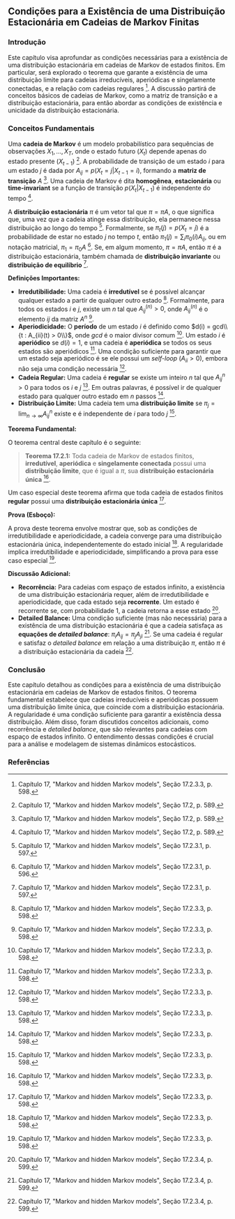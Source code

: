 ## Condições para a Existência de uma Distribuição Estacionária em Cadeias de Markov Finitas

### Introdução
Este capítulo visa aprofundar as condições necessárias para a existência de uma distribuição estacionária em cadeias de Markov de estados finitos. Em particular, será explorado o teorema que garante a existência de uma distribuição limite para cadeias irreducíveis, aperiódicas e singelamente conectadas, e a relação com cadeias regulares [^598]. A discussão partirá de conceitos básicos de cadeias de Markov, como a matriz de transição e a distribuição estacionária, para então abordar as condições de existência e unicidade da distribuição estacionária.

### Conceitos Fundamentais

Uma **cadeia de Markov** é um modelo probabilístico para sequências de observações $X_1, ..., X_T$, onde o estado futuro ($X_t$) depende apenas do estado presente ($X_{t-1}$) [^589]. A probabilidade de transição de um estado *i* para um estado *j* é dada por $A_{ij} = p(X_t = j | X_{t-1} = i)$, formando a **matriz de transição** *A* [^589]. Uma cadeia de Markov é dita **homogênea**, **estacionária** ou **time-invariant** se a função de transição $p(X_t | X_{t-1})$ é independente do tempo [^589].

A **distribuição estacionária** $\pi$ é um vetor tal que $\pi = \pi A$, o que significa que, uma vez que a cadeia atinge essa distribuição, ela permanece nessa distribuição ao longo do tempo [^597]. Formalmente, se $\pi_t(j) = p(X_t = j)$ é a probabilidade de estar no estado *j* no tempo *t*, então $\pi_1(j) = \sum_i \pi_0(i) A_{ij}$, ou em notação matricial, $\pi_1 = \pi_0 A$ [^596]. Se, em algum momento, $\pi = \pi A$, então $\pi$ é a distribuição estacionária, também chamada de **distribuição invariante** ou **distribuição de equilíbrio** [^597].

**Definições Importantes:**

*   **Irredutibilidade:** Uma cadeia é **irredutível** se é possível alcançar qualquer estado a partir de qualquer outro estado [^598]. Formalmente, para todos os estados *i* e *j*, existe um *n* tal que $A_{ij}^{(n)} > 0$, onde $A_{ij}^{(n)}$ é o elemento *ij* da matriz $A^n$ [^598].
*   **Aperiodicidade:** O **período** de um estado *i* é definido como $d(i) = gcd\\{t : A_{ii}(t) > 0\\}$, onde *gcd* é o maior divisor comum [^598]. Um estado *i* é **aperiódico** se $d(i) = 1$, e uma cadeia é **aperiódica** se todos os seus estados são aperiódicos [^598]. Uma condição suficiente para garantir que um estado seja aperiódico é se ele possui um *self-loop* ($A_{ii} > 0$), embora não seja uma condição necessária [^598].
*   **Cadeia Regular:** Uma cadeia é **regular** se existe um inteiro *n* tal que $A_{ij}^n > 0$ para todos os *i* e *j* [^598]. Em outras palavras, é possível ir de qualquer estado para qualquer outro estado em *n* passos [^598].
*   **Distribuição Limite:** Uma cadeia tem uma **distribuição limite** se $\pi_j = \lim_{n \to \infty} A_{ij}^n$ existe e é independente de *i* para todo *j* [^598].

**Teorema Fundamental:**

O teorema central deste capítulo é o seguinte:

> **Teorema 17.2.1:** Toda cadeia de Markov de estados finitos, **irredutível**, **aperiódica** e **singelamente conectada** possui uma **distribuição limite**, que é igual a $\pi$, sua **distribuição estacionária única** [^598].

Um caso especial deste teorema afirma que toda cadeia de estados finitos **regular** possui uma **distribuição estacionária única** [^598].

**Prova (Esboço):**

A prova deste teorema envolve mostrar que, sob as condições de irredutibilidade e aperiodicidade, a cadeia converge para uma distribuição estacionária única, independentemente do estado inicial [^598]. A regularidade implica irredutibilidade e aperiodicidade, simplificando a prova para esse caso especial [^598].

**Discussão Adicional:**

*   **Recorrência:** Para cadeias com espaço de estados infinito, a existência de uma distribuição estacionária requer, além de irredutibilidade e aperiodicidade, que cada estado seja **recorrente**. Um estado é recorrente se, com probabilidade 1, a cadeia retorna a esse estado [^599].
*   **Detailed Balance:** Uma condição suficiente (mas não necessária) para a existência de uma distribuição estacionária é que a cadeia satisfaça as **equações de *detailed balance***: $\pi_i A_{ij} = \pi_j A_{ji}$ [^599]. Se uma cadeia é regular e satisfaz o *detailed balance* em relação a uma distribuição $\pi$, então $\pi$ é a distribuição estacionária da cadeia [^599].

### Conclusão

Este capítulo detalhou as condições para a existência de uma distribuição estacionária em cadeias de Markov de estados finitos. O teorema fundamental estabelece que cadeias irreducíveis e aperiódicas possuem uma distribuição limite única, que coincide com a distribuição estacionária. A regularidade é uma condição suficiente para garantir a existência dessa distribuição. Além disso, foram discutidos conceitos adicionais, como recorrência e *detailed balance*, que são relevantes para cadeias com espaço de estados infinito. O entendimento dessas condições é crucial para a análise e modelagem de sistemas dinâmicos estocásticos.
### Referências
[^589]: Capítulo 17, "Markov and hidden Markov models", Seção 17.2, p. 589.
[^596]: Capítulo 17, "Markov and hidden Markov models", Seção 17.2.3.1, p. 596.
[^597]: Capítulo 17, "Markov and hidden Markov models", Seção 17.2.3.1, p. 597.
[^598]: Capítulo 17, "Markov and hidden Markov models", Seção 17.2.3.3, p. 598.
[^599]: Capítulo 17, "Markov and hidden Markov models", Seção 17.2.3.4, p. 599.

<!-- END -->